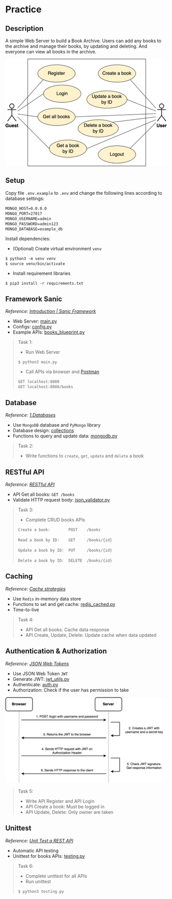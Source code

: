 # Practice

## Description

A simple Web Server to build a Book Archive. 
Users can add any books to the archive and manage their books, by updating and deleting. 
And everyone can view all books in the archive.

<p align="center">
    <img src="../docs/images/user_case.png" alt="Use Case Diagram" width="600"/>
</p>

## Setup

Copy file `.env.example` to `.env` and change the following lines according to database settings:
```
MONGO_HOST=0.0.0.0
MONGO_PORT=27017
MONGO_USERNAME=admin
MONGO_PASSWORD=admin123
MONGO_DATABASE=example_db
```

Install dependencies:
* (Optional) Create virtual environment `venv`
```
$ python3 -m venv venv
$ source venv/bin/activate
```
* Install requirement libraries
```
$ pip3 install -r requirements.txt
```

## Framework Sanic

*Reference: [Introduction | Sanic Framework](https://sanic.dev/en/guide/)*

* Web Server: [main.py](main.py)
* Configs: [config.py](config.py)
* Example APIs: [books_blueprint.py](app/apis/books_blueprint.py)

> Task 1: 
> 
> * Run Web Server
> ```
> $ python3 main.py
> ```
> * Call APIs via browser and [Postman](https://www.postman.com/downloads/)
> ```
> GET localhost:8080
> GET localhost:8080/books
> ```

## Database

*Reference: [1.Databases](../../1.Databases)*

* Use `MongoDB` database and `PyMongo` library
* Database design: [collections](../docs/database_models/collections.json)
* Functions to query and update data: [mongodb.py](app/databases/mongodb.py)

> Task 2:
> 
> * Write functions to `create`, `get`, `update` and `delete` a book

## RESTful API

*Reference: [RESTful API](../README.md#restful-api-with-crud)*

* API Get all books: `GET /books`
* Validate HTTP request body: [json_validator.py](app/decorators/json_validator.py)

> Task 3:
> 
> * Complete CRUD books APIs
> 
> ```
> Create a book:        POST    /books
> 
> Read a book by ID:    GET     /books/{id}
> 
> Update a book by ID:  PUT     /books/{id}
> 
> Delete a book by ID:  DELETE  /books/{id}
> ```

## Caching

*Reference: [Cache strategies](https://docs.aws.amazon.com/AmazonElastiCache/latest/mem-ug/Strategies.html)*

* Use `Redis` in-memory data store
* Functions to set and get cache: [redis_cached.py](app/databases/redis_cached.py)
* Time-to-live

> Task 4:
> 
> * API Get all books: Cache data response
> * API Create, Update, Delete: Update cache when data updated

## Authentication & Authorization

*Reference: [JSON Web Tokens](https://auth0.com/learn/json-web-tokens/)*

* Use JSON Web Token `JWT`
* Generate JWT: [jwt_utils.py](app/utils/jwt_utils.py)
* Authenticate: [auth.py](app/decorators/auth.py)
* Authorization: Check if the user has permission to take

[//]: # (![JWT]&#40;../docs/images/jwt.png&#41;)

<p align="center">
    <img src="../docs/images/jwt.png" alt="JWT" width="700"/>
</p>

> Task 5:
> 
> * Write API Register and API Login
> * API Create a book: Must be logged in
> * API Update, Delete: Only owner are taken

## Unittest

*Reference: [Unit Test a REST API](https://www.testim.io/blog/unit-test-rest-api/)*

* Automatic API testing
* Unittest for books APIs: [testing.py](testing.py)

> Task 6:
> 
> * Complete unittest for all APIs
> * Run unittest
> ```
> $ python3 testing.py
> ```

